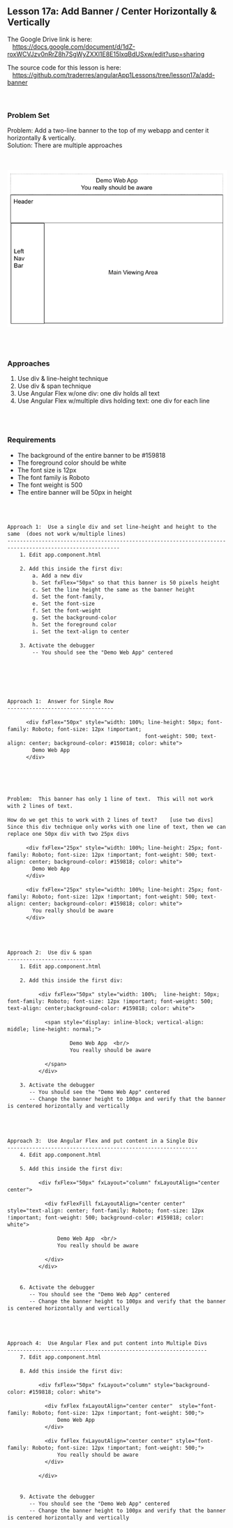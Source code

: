 Lesson 17a:  Add Banner / Center Horizontally & Vertically
----------------------------------------------------------
The Google Drive link is here:<br>
&nbsp;&nbsp;&nbsp;https://docs.google.com/document/d/1dZ-roxWCVJzv0nRrZ8h7SgWyZXXl1E8E15lxqBdUSxw/edit?usp=sharing
      

The source code for this lesson is here:<br>
&nbsp;&nbsp;&nbsp;https://github.com/traderres/angularApp1Lessons/tree/lesson17a/add-banner
<br>
<br>
<br>

<h3> Problem Set </h3>
Problem:  Add a two-line banner to the top of my webapp and center it horizontally & vertically.<br>
Solution: There are multiple approaches<br>

<br>
<br>

![](https://github.com/traderres/webClass/raw/angularAppLessons/learnAngular/lessons/lesson17a_image1.png)

<br>
<br>
<h3>Approaches</h3>

1. Use div & line-height technique
1. Use div & span technique
1. Use Angular Flex w/one div: one div holds all text
1. Use Angular Flex w/multiple divs holding text: one div for each line


<br>
<br>
<h3>Requirements</h3>

- The background of the entire banner to be #159818
- The foreground color should be white
- The font size is 12px
- The font family is Roboto
- The font weight is 500
- The entire banner will be 50px in height


<br>
<br>

```
Approach 1:  Use a single div and set line-height and height to the same  (does not work w/multiple lines)
----------------------------------------------------------------------------------------------------------
    1. Edit app.component.html

    2. Add this inside the first div:
        a. Add a new div
        b. Set fxFlex="50px" so that this banner is 50 pixels height
        c. Set the line height the same as the banner height
        d. Set the font-family,
        e. Set the font-size
        f. Set the font-weight
        g. Set the background-color
        h. Set the foreground color
        i. Set the text-align to center

    3. Activate the debugger
        -- You should see the "Demo Web App" centered 






Approach 1:  Answer for Single Row
----------------------------------

      <div fxFlex="50px" style="width: 100%; line-height: 50px; font-family: Roboto; font-size: 12px !important; 
                                            font-weight: 500; text-align: center; background-color: #159818; color: white">
        Demo Web App
      </div>





Problem:  This banner has only 1 line of text.  This will not work with 2 lines of text.

How do we get this to work with 2 lines of text?    [use two divs]
Since this div technique only works with one line of text, then we can replace one 50px div with two 25px divs

      <div fxFlex="25px" style="width: 100%; line-height: 25px; font-family: Roboto; font-size: 12px !important; font-weight: 500; text-align: center; background-color: #159818; color: white">
        Demo Web App
      </div>
    
      <div fxFlex="25px" style="width: 100%; line-height: 25px; font-family: Roboto; font-size: 12px !important; font-weight: 500; text-align: center; background-color: #159818; color: white">
        You really should be aware
      </div>




Approach 2:  Use div & span
---------------------------
    1. Edit app.component.html

    2. Add this inside the first div:
        
          <div fxFlex="50px" style="width: 100%;  line-height: 50px; font-family: Roboto; font-size: 12px !important; font-weight: 500; text-align: center;background-color: #159818; color: white">
        
            <span style="display: inline-block; vertical-align: middle; line-height: normal;">
        
                    Demo Web App  <br/>
                    You really should be aware
        
            </span>
          </div>

    3. Activate the debugger
       -- You should see the "Demo Web App" centered 
       -- Change the banner height to 100px and verify that the banner is centered horizontally and vertically




Approach 3:  Use Angular Flex and put content in a Single Div
-------------------------------------------------------------
    4. Edit app.component.html

    5. Add this inside the first div:
        
          <div fxFlex="50px" fxLayout="column" fxLayoutAlign="center center">
        
            <div fxFlexFill fxLayoutAlign="center center"  style="text-align: center; font-family: Roboto; font-size: 12px !important; font-weight: 500; background-color: #159818; color: white">
        
                Demo Web App  <br/>
                You really should be aware
        
            </div>
          </div>


    6. Activate the debugger
       -- You should see the "Demo Web App" centered 
       -- Change the banner height to 100px and verify that the banner is centered horizontally and vertically




Approach 4:  Use Angular Flex and put content into Multiple Divs
----------------------------------------------------------------
    7. Edit app.component.html

    8. Add this inside the first div:
        
          <div fxFlex="50px" fxLayout="column" style="background-color: #159818; color: white">
        
            <div fxFlex fxLayoutAlign="center center"  style="font-family: Roboto; font-size: 12px !important; font-weight: 500;">
                Demo Web App
            </div>
        
            <div fxFlex fxLayoutAlign="center center" style="font-family: Roboto; font-size: 12px !important; font-weight: 500;">
                You really should be aware
            </div>
        
          </div>


    9. Activate the debugger
       -- You should see the "Demo Web App" centered 
       -- Change the banner height to 100px and verify that the banner is centered horizontally and vertically
        


```
